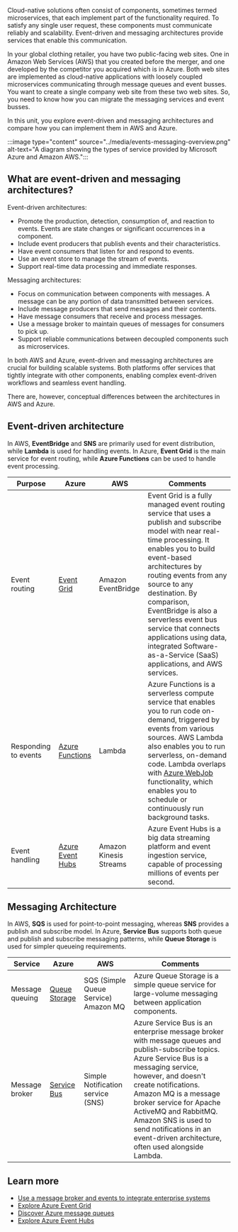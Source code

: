 Cloud-native solutions often consist of components, sometimes termed microservices, that each implement part of the functionality required. To satisfy any single user request, these components must communicate reliably and scalability. Event-driven and messaging architectures provide services that enable this communication.

In your global clothing retailer, you have two public-facing web sites. One in Amazon Web Services (AWS) that you created before the merger, and one developed by the competitor you acquired which is in Azure. Both web sites are implemented as cloud-native applications with loosely coupled microservices communicating through message queues and event busses. You want to create a single company web site from these two web sites. So, you need to know how you can migrate the messaging services and event busses.

In this unit, you explore event-driven and messaging architectures and compare how you can implement them in AWS and Azure.

:::image type="content" source="../media/events-messaging-overview.png" alt-text="A diagram showing the types of service provided by Microsoft Azure and Amazon AWS.":::

## What are event-driven and messaging architectures?

Event-driven architectures:

- Promote the production, detection, consumption of, and reaction to events. Events are state changes or significant occurrences in a component.
- Include event producers that publish events and their characteristics.
- Have event consumers that listen for and respond to events.
- Use an event store to manage the stream of events.
- Support real-time data processing and immediate responses.

Messaging architectures:

- Focus on communication between components with messages. A message can be any portion of data transmitted between services.
- Include message producers that send messages and their contents.
- Have message consumers that receive and process messages.
- Use a message broker to maintain queues of messages for consumers to pick up.
- Support reliable communications between decoupled components such as microservices.

In both AWS and Azure, event-driven and messaging architectures are crucial for building scalable systems. Both platforms offer services that tightly integrate with other components, enabling complex event-driven workflows and seamless event handling.

There are, however, conceptual differences between the architectures in AWS and Azure.

## Event-driven architecture

In AWS, **EventBridge** and **SNS** are primarily used for event distribution, while **Lambda** is used for handling events. In Azure, **Event Grid** is the main service for event routing, while **Azure Functions** can be used to handle event processing.

| Purpose | Azure | AWS | Comments |
|---------|---------|---------|---------|
| Event routing | [Event Grid](/azure/event-grid/overview) | Amazon EventBridge | Event Grid is a fully managed event routing service that uses a publish and subscribe model with near real-time processing. It enables you to build event-based architectures by routing events from any source to any destination. By comparison, EventBridge is also a serverless event bus service that connects applications using data, integrated Software-as-a-Service (SaaS) applications, and AWS services. |
| Responding to events | [Azure Functions](/azure/azure-functions/functions-overview) | Lambda | Azure Functions is a serverless compute service that enables you to run code on-demand, triggered by events from various sources. AWS Lambda also enables you to run serverless, on-demand code. Lambda overlaps with [Azure WebJob](/azure/app-service/webjobs-create) functionality, which enables you to schedule or continuously run background tasks. |
| Event handling | [Azure Event Hubs](/azure/event-hubs/event-hubs-about) | Amazon Kinesis Streams | Azure Event Hubs is a big data streaming platform and event ingestion service, capable of processing millions of events per second. |

## Messaging Architecture

In AWS, **SQS** is used for point-to-point messaging, whereas **SNS** provides a publish and subscribe model. In Azure, **Service Bus** supports both queue and publish and subscribe messaging patterns, while **Queue Storage** is used for simpler queueing requirements.

| Service | Azure | AWS | Comments |
|---------|---------|---------|---------|
| Message queuing | [Queue Storage](/azure/storage/queues/storage-queues-introduction) | SQS (Simple Queue Service) Amazon MQ | Azure Queue Storage is a simple queue service for large-volume messaging between application components. |
| Message broker | [Service Bus](/azure/service-bus-messaging/service-bus-messaging-overview) | Simple Notification service (SNS) | Azure Service Bus is an enterprise message broker with message queues and publish-subscribe topics. Azure Service Bus is a messaging service, however, and doesn't create notifications. Amazon MQ is a message broker service for Apache ActiveMQ and RabbitMQ. Amazon SNS is used to send notifications in an event-driven architecture, often used alongside Lambda. |

## Learn more

- [Use a message broker and events to integrate enterprise systems](/azure/architecture/example-scenario/integration/queues-events)
- [Explore Azure Event Grid](/training/modules/azure-event-grid/)
- [Discover Azure message queues](/training/modules/discover-azure-message-queue/)
- [Explore Azure Event Hubs](/training/modules/azure-event-hubs/)
